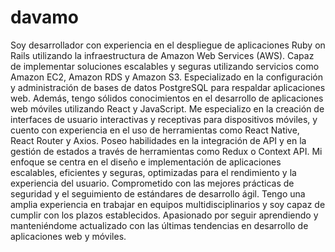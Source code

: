 # davamo

Soy desarrollador con experiencia en el despliegue de aplicaciones Ruby on Rails utilizando la infraestructura de Amazon Web Services (AWS). Capaz de implementar soluciones escalables y seguras utilizando servicios como Amazon EC2, Amazon RDS y Amazon S3. Especializado en la configuración y administración de bases de datos PostgreSQL para respaldar aplicaciones web. Además, tengo sólidos conocimientos en el desarrollo de aplicaciones web móviles utilizando React y JavaScript. Me especializo en la creación de interfaces de usuario interactivas y receptivas para dispositivos móviles, y cuento con experiencia en el uso de herramientas como React Native, React Router y Axios. Poseo habilidades en la integración de API y en la gestión de estados a través de herramientas como Redux o Context API. Mi enfoque se centra en el diseño e implementación de aplicaciones escalables, eficientes y seguras, optimizadas para el rendimiento y la experiencia del usuario. Comprometido con las mejores prácticas de seguridad y el seguimiento de estándares de desarrollo ágil. Tengo una amplia experiencia en trabajar en equipos multidisciplinarios y soy capaz de cumplir con los plazos establecidos. Apasionado por seguir aprendiendo y manteniéndome actualizado con las últimas tendencias en desarrollo de aplicaciones web y móviles.
